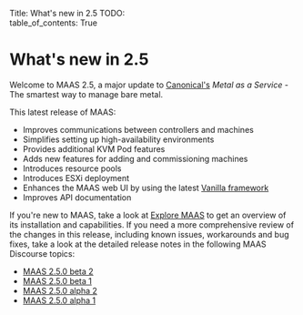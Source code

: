 Title: What's new in 2.5
TODO:  
table_of_contents: True

# What's new in 2.5

Welcome to MAAS 2.5, a major update to [Canonical's][canonical] *Metal as a
Service* - The smartest way to manage bare metal.

This latest release of MAAS:

+ Improves communications between controllers and machines
+ Simplifies setting up high-availability environments
+ Provides additional KVM Pod features
+ Adds new features for adding and commissioning machines
+ Introduces resource pools
+ Introduces ESXi deployment
+ Enhances the MAAS web UI by using the latest [Vanilla framework][vanilla]
+ Improves API documentation

If you're new to MAAS, take a look at [Explore MAAS][explore-maas] to get an
overview of its installation and capabilities. If you need a more
comprehensive review of the changes in this release, including known issues,
workarounds and bug fixes, take a look at the detailed release notes in the
following MAAS Discourse topics:

+ [MAAS 2.5.0 beta 2][release-notes-beta-2]
+ [MAAS 2.5.0 beta 1][release-notes-beta-1]
+ [MAAS 2.5.0 alpha 2][release-notes-alpha-2]
+ [MAAS 2.5.0 alpha 1][release-notes-alpha-1]

<!-- LINKS -->
[vanilla]: https://vanillaframework.io/
[explore-maas]: intro-explore.md
[canonical]: https://www.canonical.com/
[release-notes-alpha-1]: https://discourse.maas.io/t/maas-2-5-0-alpha-1/106
[release-notes-alpha-2]: https://discourse.maas.io/t/maas-2-5-0-alpha-2-released/155
[release-notes-beta-1]: https://discourse.maas.io/t/maas-2-5-0-beta-1-released/174
[release-notes-beta-2]: https://discourse.maas.io/t/maas-2-5-0-beta2-released/180
